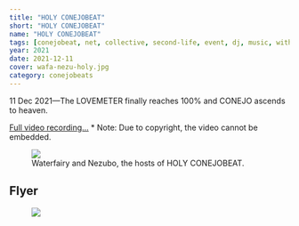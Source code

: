 ```yaml
---
title: "HOLY CONEJOBEAT"
short: "HOLY CONEJOBEAT"
name: "HOLY CONEJOBEAT"
tags: [conejobeat, net, collective, second-life, event, dj, music, with-others, 2021, ongoing]
year: 2021
date: 2021-12-11
cover: wafa-nezu-holy.jpg
category: conejobeats
---
```


11 Dec 2021—The LOVEMETER finally reaches 100% and CONEJO ascends to heaven.

[Full video recording…](https://www.youtube.com/watch?v=pl7kV1BxbaI) * Note: Due to copyright, the video cannot be embedded.

<figure>
  <img src="{{ site.baseurl }}/assets/img/wafa-nezu-holy.jpg">
  <figcaption>
    Waterfairy and Nezubo, the hosts of HOLY CONEJOBEAT.
  </figcaption>
</figure>

## Flyer

<figure>
  <img src="{{ site.baseurl }}/assets/img/holy-flyer.jpg">
</figure>